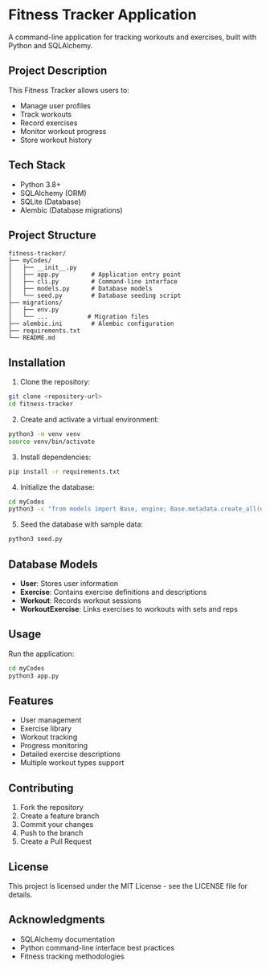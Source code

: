 # Fitness Tracker Application

A command-line application for tracking workouts and exercises, built with Python and SQLAlchemy.

## Project Description

This Fitness Tracker allows users to:
- Manage user profiles
- Track workouts
- Record exercises
- Monitor workout progress
- Store workout history

## Tech Stack

- Python 3.8+
- SQLAlchemy (ORM)
- SQLite (Database)
- Alembic (Database migrations)

## Project Structure

```
fitness-tracker/
├── myCodes/
│   ├── __init__.py
│   ├── app.py         # Application entry point
│   ├── cli.py         # Command-line interface
│   ├── models.py      # Database models
│   └── seed.py        # Database seeding script
├── migrations/
│   ├── env.py
│   └── ...           # Migration files
├── alembic.ini        # Alembic configuration
├── requirements.txt
└── README.md
```

## Installation

1. Clone the repository:
```bash
git clone <repository-url>
cd fitness-tracker
```

2. Create and activate a virtual environment:
```bash
python3 -m venv venv
source venv/bin/activate
```

3. Install dependencies:
```bash
pip install -r requirements.txt
```

4. Initialize the database:
```bash
cd myCodes
python3 -c "from models import Base, engine; Base.metadata.create_all(engine)"
```

5. Seed the database with sample data:
```bash
python3 seed.py
```

## Database Models

- **User**: Stores user information
- **Exercise**: Contains exercise definitions and descriptions
- **Workout**: Records workout sessions
- **WorkoutExercise**: Links exercises to workouts with sets and reps

## Usage

Run the application:
```bash
cd myCodes
python3 app.py
```

## Features

- User management
- Exercise library
- Workout tracking
- Progress monitoring
- Detailed exercise descriptions
- Multiple workout types support

## Contributing

1. Fork the repository
2. Create a feature branch
3. Commit your changes
4. Push to the branch
5. Create a Pull Request

## License

This project is licensed under the MIT License - see the LICENSE file for details.

## Acknowledgments

- SQLAlchemy documentation
- Python command-line interface best practices
- Fitness tracking methodologies